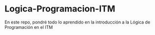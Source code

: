 # Logica-Programacion-ITM
En este repo, pondré todo lo aprendido en la introducción a la Lógica de Programación en el ITM
